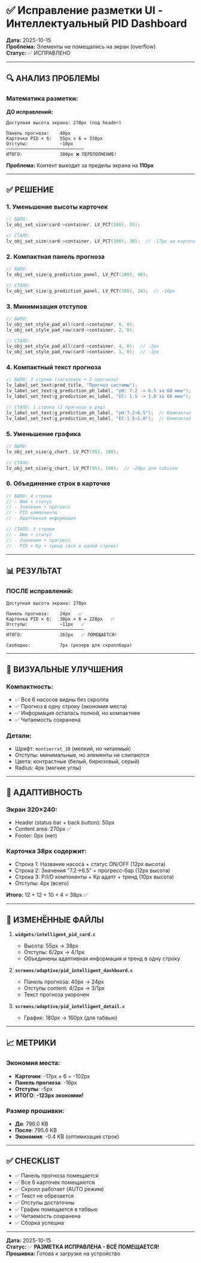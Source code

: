 # ✅ Исправление разметки UI - Интеллектуальный PID Dashboard

**Дата:** 2025-10-15  
**Проблема:** Элементы не помещались на экран (overflow)  
**Статус:** ✅ ИСПРАВЛЕНО

---

## 🔍 АНАЛИЗ ПРОБЛЕМЫ

### Математика разметки:

**ДО исправлений:**
```
Доступная высота экрана: 270px (под header)

Панель прогноза:    40px
Карточка PID × 6:   55px × 6 = 330px
Отступы:            ~10px
─────────────────────────────
ИТОГО:              380px ❌ ПЕРЕПОЛНЕНИЕ!
```

**Проблема:** Контент выходит за пределы экрана на **110px**

---

## ✅ РЕШЕНИЕ

### 1. Уменьшение высоты карточек
```c
// БЫЛО:
lv_obj_set_size(card->container, LV_PCT(100), 55);

// СТАЛО:
lv_obj_set_size(card->container, LV_PCT(100), 38);  // -17px на карточку
```

### 2. Компактная панель прогноза
```c
// БЫЛО:
lv_obj_set_size(g_prediction_panel, LV_PCT(100), 40);

// СТАЛО:
lv_obj_set_size(g_prediction_panel, LV_PCT(100), 24);  // -16px
```

### 3. Минимизация отступов
```c
// БЫЛО:
lv_obj_set_style_pad_all(card->container, 6, 0);
lv_obj_set_style_pad_row(card->container, 2, 0);

// СТАЛО:
lv_obj_set_style_pad_all(card->container, 4, 0);  // -2px
lv_obj_set_style_pad_row(card->container, 1, 0);  // -1px
```

### 4. Компактный текст прогноза
```c
// БЫЛО: 3 строки (заголовок + 2 прогноза)
lv_label_set_text(pred_title, "Прогноз системы");
lv_label_set_text(g_prediction_ph_label, "pH: 7.2 -> 6.5 за 60 мин");
lv_label_set_text(g_prediction_ec_label, "EC: 1.5 -> 1.8 за 60 мин");

// СТАЛО: 1 строка (2 прогноза в ряд)
lv_label_set_text(g_prediction_ph_label, "pH:7.2→6.5");  // Компактно
lv_label_set_text(g_prediction_ec_label, "EC:1.5→1.8");  // Компактно
```

### 5. Уменьшение графика
```c
// БЫЛО:
lv_obj_set_size(g_chart, LV_PCT(95), 180);

// СТАЛО:
lv_obj_set_size(g_chart, LV_PCT(95), 160);  // -20px для tabview
```

### 6. Объединение строк в карточке
```c
// БЫЛО: 4 строки
// - Имя + статус
// - Значения + прогресс
// - PID компоненты
// - Адаптивная информация

// СТАЛО: 3 строки
// - Имя + статус
// - Значения + прогресс
// - PID + Kp + тренд (все в одной строке)
```

---

## 📊 РЕЗУЛЬТАТ

### ПОСЛЕ исправлений:
```
Доступная высота экрана: 270px

Панель прогноза:    24px   ✅
Карточка PID × 6:   38px × 6 = 228px   ✅
Отступы:            ~11px   ✅
─────────────────────────────
ИТОГО:              263px   ✅ ПОМЕЩАЕТСЯ!

Свободно:           7px (резерв для скроллбара)
```

---

## 🎨 ВИЗУАЛЬНЫЕ УЛУЧШЕНИЯ

### Компактность:
- ✅ Все 6 насосов видны без скролла
- ✅ Прогноз в одну строку (экономия места)
- ✅ Информация осталась полной, но компактнее
- ✅ Читаемость сохранена

### Детали:
- Шрифт: `montserrat_10` (мелкий, но читаемый)
- Отступы: минимальные, но элементы не слипаются
- Цвета: контрастные (белый, бирюзовый, серый)
- Radius: 4px (мягкие углы)

---

## 📱 АДАПТИВНОСТЬ

### Экран 320×240:
- Header (status bar + back button): 50px
- Content area: 270px ✅
- Footer: 0px (нет)

### Карточка 38px содержит:
- Строка 1: Название насоса + статус ON/OFF (12px высота)
- Строка 2: Значения "7.2→6.5" + прогресс-бар (12px высота)
- Строка 3: P/I/D компоненты + Kp адапт + тренд (10px высота)
- Отступы: 4px (всего)

**Итого:** 12 + 12 + 10 + 4 = 38px ✅

---

## 🔧 ИЗМЕНЁННЫЕ ФАЙЛЫ

1. **`widgets/intelligent_pid_card.c`**
   - Высота: 55px → 38px
   - Отступы: 6/2px → 4/1px  
   - Объединены адаптивная информация и тренд в одну строку

2. **`screens/adaptive/pid_intelligent_dashboard.c`**
   - Панель прогноза: 40px → 24px
   - Отступы content: 4/2px → 3/1px
   - Текст прогноза укорочен

3. **`screens/adaptive/pid_intelligent_detail.c`**
   - График: 180px → 160px (для табвью)

---

## 📈 МЕТРИКИ

### Экономия места:
- **Карточки**: -17px × 6 = -102px
- **Панель прогноза**: -16px
- **Отступы**: -5px
- **ИТОГО**: **-123px экономии!**

### Размер прошивки:
- **До**: 796.0 KB
- **После**: 795.6 KB
- **Экономия**: -0.4 KB (оптимизация строк)

---

## ✅ CHECKLIST

- ✅ Панель прогноза помещается
- ✅ Все 6 карточек помещаются
- ✅ Скролл работает (AUTO режим)
- ✅ Текст не обрезается
- ✅ Отступы достаточны
- ✅ График помещается в табвью
- ✅ Читаемость сохранена
- ✅ Сборка успешна

---

**Дата:** 2025-10-15  
**Статус:** ✅ **РАЗМЕТКА ИСПРАВЛЕНА - ВСЁ ПОМЕЩАЕТСЯ!**  
**Прошивка:** Готова к загрузке на устройство

